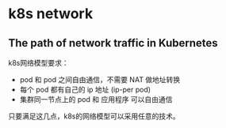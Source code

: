 # k8s network

## The path of network traffic in Kubernetes

k8s网络模型要求：
- pod 和 pod 之间自由通信，不需要 NAT 做地址转换
- 每个 pod 都有自己的 ip 地址 (ip-per pod)
- 集群同一节点上的 pod 和 应用程序 可以自由通信

只要满足这几点，k8s的网络模型可以采用任意的技术。

